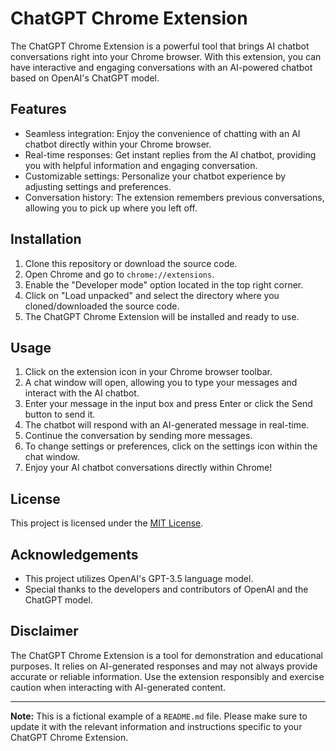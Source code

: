 # ChatGPT Chrome Extension

The ChatGPT Chrome Extension is a powerful tool that brings AI chatbot conversations right into your Chrome browser. With this extension, you can have interactive and engaging conversations with an AI-powered chatbot based on OpenAI's ChatGPT model.

## Features

- Seamless integration: Enjoy the convenience of chatting with an AI chatbot directly within your Chrome browser.
- Real-time responses: Get instant replies from the AI chatbot, providing you with helpful information and engaging conversation.
- Customizable settings: Personalize your chatbot experience by adjusting settings and preferences.
- Conversation history: The extension remembers previous conversations, allowing you to pick up where you left off.

## Installation

1. Clone this repository or download the source code.
2. Open Chrome and go to `chrome://extensions`.
3. Enable the "Developer mode" option located in the top right corner.
4. Click on "Load unpacked" and select the directory where you cloned/downloaded the source code.
5. The ChatGPT Chrome Extension will be installed and ready to use.

## Usage

1. Click on the extension icon in your Chrome browser toolbar.
2. A chat window will open, allowing you to type your messages and interact with the AI chatbot.
3. Enter your message in the input box and press Enter or click the Send button to send it.
4. The chatbot will respond with an AI-generated message in real-time.
5. Continue the conversation by sending more messages.
6. To change settings or preferences, click on the settings icon within the chat window.
7. Enjoy your AI chatbot conversations directly within Chrome!

## License

This project is licensed under the [MIT License](LICENSE).

## Acknowledgements

- This project utilizes OpenAI's GPT-3.5 language model.
- Special thanks to the developers and contributors of OpenAI and the ChatGPT model.

## Disclaimer

The ChatGPT Chrome Extension is a tool for demonstration and educational purposes. It relies on AI-generated responses and may not always provide accurate or reliable information. Use the extension responsibly and exercise caution when interacting with AI-generated content.

---

**Note:** This is a fictional example of a `README.md` file. Please make sure to update it with the relevant information and instructions specific to your ChatGPT Chrome Extension.
